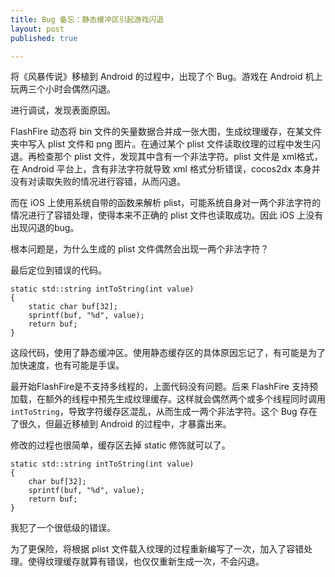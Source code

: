 ```yaml
---
title: Bug 备忘：静态缓冲区引起游戏闪退
layout: post
published: true

---
```


将《风暴传说》移植到 Android 的过程中，出现了个 Bug。游戏在 Android 机上玩两三个小时会偶然闪退。

进行调试，发现表面原因。

FlashFire 动态将 bin 文件的矢量数据合并成一张大图，生成纹理缓存，在某文件夹中写入 plist 文件和 png 图片。在通过某个 plist 文件读取纹理的过程中发生闪退。再检查那个 plist 文件，发现其中含有一个非法字符。plist 文件是 xml格式，在 Android 平台上，含有非法字符就导致 xml 格式分析错误，cocos2dx 本身并没有对读取失败的情况进行容错，从而闪退。

而在 iOS 上使用系统自带的函数来解析 plist，可能系统自身对一两个非法字符的情况进行了容错处理，使得本来不正确的 plist 文件也读取成功。因此 iOS 上没有出现闪退的bug。

根本问题是，为什么生成的 plist 文件偶然会出现一两个非法字符？

最后定位到错误的代码。

	static std::string intToString(int value)
	{
	    static char buf[32];
	    sprintf(buf, "%d", value);
	    return buf;
	}

这段代码，使用了静态缓冲区。使用静态缓存区的具体原因忘记了，有可能是为了加快速度，也有可能是手误。

最开始FlashFire是不支持多线程的，上面代码没有问题。后来 FlashFire 支持预加载，在额外的线程中预先生成纹理缓存。这样就会偶然两个或多个线程同时调用 `intToString`，导致字符缓存区混乱，从而生成一两个非法字符。这个 Bug 存在了很久，但最近移植到 Android 的过程中，才暴露出来。

修改的过程也很简单，缓存区去掉 static 修饰就可以了。

	static std::string intToString(int value)
	{
	    char buf[32];
	    sprintf(buf, "%d", value);
	    return buf;
	}
	
我犯了一个很低级的错误。

为了更保险，将根据 plist 文件载入纹理的过程重新编写了一次，加入了容错处理。使得纹理缓存就算有错误，也仅仅重新生成一次，不会闪退。


